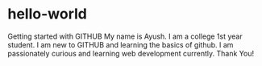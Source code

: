 # hello-world
Getting started with GITHUB
My name is Ayush. I am a college 1st year student. 
I am new to GITHUB and learning the basics of github.
I am passionately curious and learning web development currently.
Thank You!

